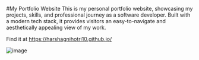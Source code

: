 #My Portfolio Website
This is my personal portfolio website, showcasing my projects, skills, and professional journey as a software developer. Built with a modern tech stack, it provides visitors an easy-to-navigate and aesthetically appealing view of my work.

Find it at https://harshagnihotri10.github.io/

![image](https://github.com/user-attachments/assets/36c5ee11-5588-4779-97ad-2bb63f30802b)
